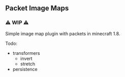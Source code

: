 ## Packet Image Maps

### ⚠️ WIP ⚠️

Simple image map plugin with packets in minecraft 1.8.

Todo:

- transformers
	- invert
	- stretch
- persistence